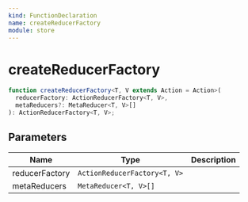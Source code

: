```yaml
---
kind: FunctionDeclaration
name: createReducerFactory
module: store
---
```


# createReducerFactory

```ts
function createReducerFactory<T, V extends Action = Action>(
  reducerFactory: ActionReducerFactory<T, V>,
  metaReducers?: MetaReducer<T, V>[]
): ActionReducerFactory<T, V>;
```

## Parameters

| Name           | Type                         | Description |
| -------------- | ---------------------------- | ----------- |
| reducerFactory | `ActionReducerFactory<T, V>` |             |
| metaReducers   | `MetaReducer<T, V>[]`        |             |
